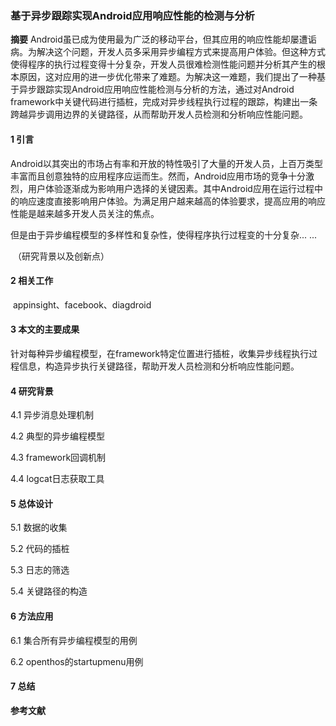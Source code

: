 ### 基于异步跟踪实现Android应用响应性能的检测与分析

**摘要**  Android虽已成为使用最为广泛的移动平台，但其应用的响应性能却屡遭诟病。为解决这个问题，开发人员多采用异步编程方式来提高用户体验。但这种方式使得程序的执行过程变得十分复杂，开发人员很难检测性能问题并分析其产生的根本原因，这对应用的进一步优化带来了难题。为解决这一难题，我们提出了一种基于异步跟踪实现Android应用响应性能检测与分析的方法，通过对Android framework中关键代码进行插桩，完成对异步线程执行过程的跟踪，构建出一条跨越异步调用边界的关键路径，从而帮助开发人员检测和分析响应性能问题。

#### 1 引言

​	Android以其突出的市场占有率和开放的特性吸引了大量的开发人员，上百万类型丰富而且创意独特的应用程序应运而生。然而，Android应用市场的竞争十分激烈，用户体验逐渐成为影响用户选择的关键因素。其中Android应用在运行过程中的响应速度直接影响用户体验。为满足用户越来越高的体验要求，提高应用的响应性能是越来越多开发人员关注的焦点。

​	但是由于异步编程模型的多样性和复杂性，使得程序执行过程变的十分复杂... ...

​	（研究背景以及创新点）

#### 2 相关工作

​	appinsight、facebook、diagdroid

#### 3 本文的主要成果

​	针对每种异步编程模型，在framework特定位置进行插桩，收集异步线程执行过程信息，构造异步执行关键路径，帮助开发人员检测和分析响应性能问题。

#### 4 研究背景

4.1 异步消息处理机制

4.2 典型的异步编程模型

4.3 framework回调机制

4.4 logcat日志获取工具

#### 5 总体设计

5.1 数据的收集

5.2 代码的插桩

5.3 日志的筛选

5.4 关键路径的构造

#### 6 方法应用

6.1 集合所有异步编程模型的用例

6.2 openthos的startupmenu用例

#### 7 总结

**参考文献**

